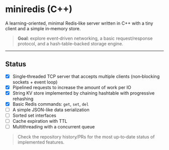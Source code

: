 # miniredis (C++)

A learning-oriented, minimal Redis‑like server written in C++ with a tiny client and a simple in‑memory store.

> **Goal**: explore event‑driven networking, a basic request/response protocol, and a hash‑table–backed storage engine.

---

## Status

* [x] Single‑threaded TCP server that accepts multiple clients (non‑blocking sockets + event loop)
* [x] Pipelined requests to increase the amount of work per IO
* [x] String KV store implemented by chaining hashtable with progressive rehashing
* [x] Basic Redis commands: `get`, `set`, `del`
* [ ] A simple JSON-like data serialization
* [ ] Sorted set interfaces
* [ ] Cache expiration with TTL
* [ ] Multithreading with a concurrent queue

> Check the repository history/PRs for the most up‑to‑date status of implemented features.
